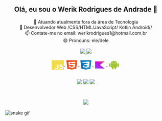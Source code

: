 <div align="center">
  <h2>Olá, eu sou o Werik Rodrigues de Andrade 👋</h2>
    <a>🔭 Atuando atualmente fora da área de Tecnologia</a><br>
    <a>🌱 Desenvolvedor Web /CSS/HTML/JavaScript/ Kotlin Android//</a><br>
    <a>📫 Contate-me no email: werikrodrigues1@hotmail.com.br</a><br>
    <a>😄 Pronouns: ele/dele</a><br>
</div>
<br>
<div align="center">
  <a href="https://github.com/wrksystem">
  <img height="180em" src="https://github-readme-stats.vercel.app/api?username=wrksystem&show_icons=true&theme=dark&include_all_commits=true&count_private=true"/>
  <img height="180em" src="https://github-readme-stats.vercel.app/api/top-langs/?username=wrksystem&layout=compact&langs_count=15&theme=dark"/>
</div>
<div style="display: inline_block" align="center"><br>
  <img align="center" alt="Rafa-Js" height="30" width="40" src="https://raw.githubusercontent.com/devicons/devicon/master/icons/javascript/javascript-plain.svg">
  <img align="center" alt="Rafa-HTML" height="30" width="40" src="https://raw.githubusercontent.com/devicons/devicon/master/icons/html5/html5-original.svg">
  <img align="center" alt="Rafa-CSS" height="30" width="40" src="https://raw.githubusercontent.com/devicons/devicon/master/icons/css3/css3-original.svg">
  <img align="center" alt="Rafa-kotlin" height="30" width="40" src="https://raw.githubusercontent.com/devicons/devicon/master/icons/kotlin/kotlin-original.svg">
  <img align="center" alt="Rafa-android" height="30" width="40" src="https://raw.githubusercontent.com/devicons/devicon/master/icons/android/android-original.svg">  
</div>

  ##
  
<div align="center">
  
  <a href="https://www.instagram.com/werik.rodrigues.tech/" target="_blank"><img src="https://img.shields.io/badge/-Instagram-%23E4405F?style=for-the-badge&logo=instagram&logoColor=white" target="_blank"></a>
 	<a href = "mailto:werikrodrigues1@hotmail.com.br"><img src="https://img.shields.io/badge/-hotmail-%23333?style=for-the-badge&logo=hotmail&logoColor=white" target="_blank"></a>
  <a href="https://www.linkedin.com/in/werik-rodrigues-5b5780128/" target="_blank"><img src="https://img.shields.io/badge/-LinkedIn-%230077B5?style=for-the-badge&logo=linkedin&logoColor=white" target="_blank"></a> 
 
</div>
<br>
<p align="center">   <img alingn="center" src="https://profile-counter.glitch.me/wrksystem/count.svg" /></p>

 ![snake gif](https://github.com/wrksystem/wrksystem/blob/output/github-contribution-grid-snake.svg)
  



